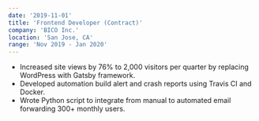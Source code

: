 ```yaml
---
date: '2019-11-01'
title: 'Frontend Developer (Contract)'
company: 'BICO Inc.'
location: 'San Jose, CA'
range: 'Nov 2019 - Jan 2020'
---
```


- Increased site views by 76% to 2,000 visitors per quarter by replacing WordPress with Gatsby framework.
- Developed automation build alert and crash reports using Travis CI and Docker.
- Wrote Python script to integrate from manual to automated email forwarding 300+ monthly users.
